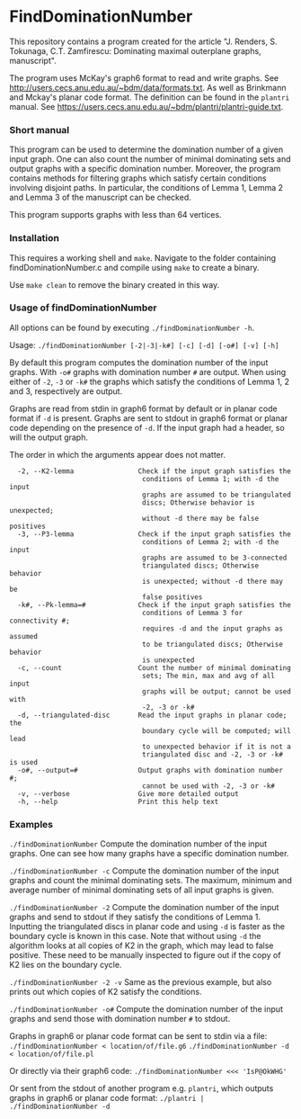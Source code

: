 # FindDominationNumber 
This repository contains a program created for the article "J. Renders, S. Tokunaga, C.T. Zamfirescu: Dominating maximal outerplane graphs, manuscript".

The program uses McKay's graph6 format to read and write graphs. See <http://users.cecs.anu.edu.au/~bdm/data/formats.txt>. As well as Brinkmann and Mckay's planar code format. The definition can be found in the `plantri` manual. See <https://users.cecs.anu.edu.au/~bdm/plantri/plantri-guide.txt>.

### Short manual
This program can be used to determine the domination number of a given input graph. One can also count the number of minimal dominating sets and output graphs with a specific domination number. Moreover, the program contains methods for filtering graphs which satisfy certain conditions involving disjoint paths. In particular, the conditions of Lemma 1, Lemma 2 and Lemma 3 of the manuscript can be checked.   

This program supports graphs with less than 64 vertices.

### Installation

This requires a working shell and `make`. Navigate to the folder containing findDominationNumber.c and compile using `make` to create a binary. 

Use `make clean` to remove the binary created in this way.

### Usage of findDominationNumber

All options can be found by executing `./findDominationNumber -h`.

Usage: `./findDominationNumber [-2|-3|-k#] [-c] [-d] [-o#] [-v] [-h]`

By default this program computes the domination number of the input graphs. With `-o#` graphs with domination number `#` are output. When using either of `-2`, `-3` or `-k#` the graphs which satisfy the conditions of Lemma 1, 2 and 3, respectively are output.

Graphs are read from stdin in graph6 format by default or in planar code format if `-d` is present. Graphs are sent to stdout in graph6 format or planar code depending on the presence of `-d`. If the input graph had a header, so will the output graph.

The order in which the arguments appear does not matter.
```
  -2, --K2-lemma                Check if the input graph satisfies the 
                                 conditions of Lemma 1; with -d the input 
                                 graphs are assumed to be triangulated 
                                 discs; Otherwise behavior is unexpected;
                                 without -d there may be false positives
  -3, --P3-lemma                Check if the input graph satisfies the 
                                 conditions of Lemma 2; with -d the input 
                                 graphs are assumed to be 3-connected 
                                 triangulated discs; Otherwise behavior 
                                 is unexpected; without -d there may be
                                 false positives
  -k#, --Pk-lemma=#             Check if the input graph satisfies the
                                 conditions of Lemma 3 for connectivity #;
                                 requires -d and the input graphs as assumed
                                 to be triangulated discs; Otherwise behavior
                                 is unexpected
  -c, --count                   Count the number of minimal dominating
                                 sets; The min, max and avg of all input
                                 graphs will be output; cannot be used with 
                                 -2, -3 or -k#
  -d, --triangulated-disc       Read the input graphs in planar code; the 
                                 boundary cycle will be computed; will lead
                                 to unexpected behavior if it is not a 
                                 triangulated disc and -2, -3 or -k# is used
  -o#, --output=#               Output graphs with domination number #; 
                                 cannot be used with -2, -3 or -k#   
  -v, --verbose                 Give more detailed output
  -h, --help                    Print this help text
```

### Examples

`./findDominationNumber`
Compute the domination number of the input graphs. One can see how many graphs have a specific domination number.

`./findDominationNumber -c`
Compute the domination number of the input graphs and count the minimal dominating sets. The maximum, minimum and average number of minimal dominating sets of all input graphs is given.

`./findDominationNumber -2`
Compute the domination number of the input graphs and send to stdout if they satisfy the conditions of Lemma 1. Inputting the triangulated discs in planar code and using `-d` is faster as the boundary cycle is known in this case. Note that without using `-d` the algorithm looks at all copies of K2 in the graph, which may lead to false positive. These need to be manually inspected to figure out if the copy of K2 lies on the boundary cycle.

`./findDominationNumber -2 -v`
Same as the previous example, but also prints out which copies of K2 satisfy the conditions.

`./findDominationNumber -o#`
Compute the domination number of the input graphs and send those with domination number `#` to stdout. 

Graphs in graph6 or planar code format can be sent to stdin via a file:
`./findDominationNumber < location/of/file.g6`
`./findDominationNumber -d < location/of/file.pl`

Or directly via their graph6 code:
`./findDominationNumber <<< 'IsP@OkWHG'`

Or sent from the stdout of another program e.g. `plantri`, which outputs graphs in graph6 or planar code format:
`./plantri | ./findDominationNumber -d`